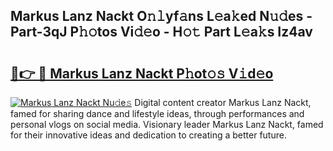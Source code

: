 ## Markus Lanz Nackt O𝚗𝚕yf𝚊ns L𝚎a𝚔ed N𝚞𝚍es - Part-3qJ P𝚑𝚘tos Vi𝚍𝚎o - H𝚘𝚝 Part L𝚎a𝚔s Iz4av

# <h2><a href="http://kfblu9j.oniu.top/?m=Markus+Lanz+Nackt">🔗👉 🔴 Markus Lanz Nackt P𝚑ot𝚘𝚜 V𝚒d𝚎o</a></h2>

[![Markus Lanz Nackt Nu𝚍e𝚜](https://i.imgur.com/0qMVB7G.gif)](http://kfblu9j.oniu.top/?m=Markus+Lanz+Nackt)
Digital content creator Markus Lanz Nackt, famed for sharing dance and lifestyle ideas, through performances and personal vlogs on social media. Visionary leader Markus Lanz Nackt, famed for their innovative ideas and dedication to creating a better future.  
